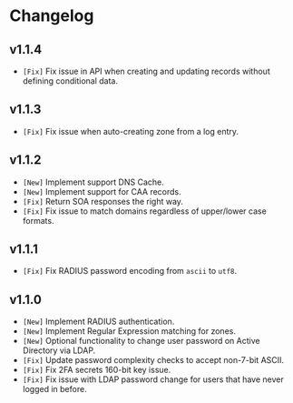 # Changelog

## v1.1.4

* `[Fix]` Fix issue in API when creating and updating records without defining conditional data.

## v1.1.3

* `[Fix]` Fix issue when auto-creating zone from a log entry.

## v1.1.2

* `[New]` Implement support DNS Cache.
* `[New]` Implement support for CAA records.
* `[Fix]` Return SOA responses the right way.
* `[Fix]` Fix issue to match domains regardless of upper/lower case formats.

## v1.1.1

* `[Fix]` Fix RADIUS password encoding from `ascii` to `utf8`.

## v1.1.0

* `[New]` Implement RADIUS authentication.
* `[New]` Implement Regular Expression matching for zones.
* `[New]` Optional functionality to change user password on Active Directory via LDAP.
* `[Fix]` Update password complexity checks to accept non-7-bit ASCII.
* `[Fix]` Fix 2FA secrets 160-bit key issue.
* `[Fix]` Fix issue with LDAP password change for users that have never logged in before.
